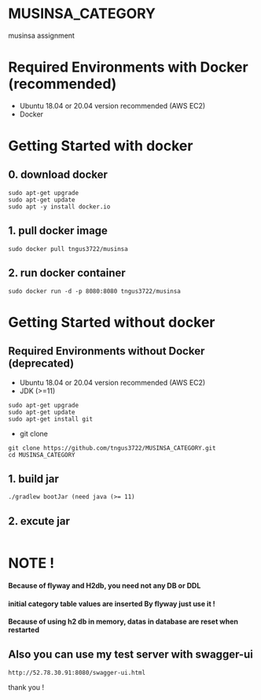 # MUSINSA_CATEGORY
musinsa assignment

# Required Environments with Docker (recommended)
* Ubuntu 18.04 or 20.04 version recommended (AWS EC2)
* Docker

# Getting Started with docker 
## 0. download docker
```
sudo apt-get upgrade
sudo apt-get update
sudo apt -y install docker.io
```
## 1. pull docker image
```
sudo docker pull tngus3722/musinsa
```

## 2. run docker container
```
sudo docker run -d -p 8080:8080 tngus3722/musinsa
```





# Getting Started without docker
## Required Environments without Docker (deprecated)
* Ubuntu 18.04 or 20.04 version recommended (AWS EC2)
* JDK (>=11)
```
sudo apt-get upgrade
sudo apt-get update
sudo apt-get install git
```
* git clone
```
git clone https://github.com/tngus3722/MUSINSA_CATEGORY.git
cd MUSINSA_CATEGORY
```

## 1. build jar
```
./gradlew bootJar (need java (>= 11)
```

## 2. excute jar
```

```




# NOTE ! 

#### Because of flyway and H2db, you need not any DB or DDL
#### initial category table values are inserted By flyway just use it !
#### Because of using h2 db in memory, datas in database are reset when restarted
## Also you can use my test server with swagger-ui
```
http://52.78.30.91:8080/swagger-ui.html
```

thank you !
